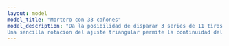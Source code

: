 ```yaml
---
layout: model
model_title: "Mortero con 33 cañones"
model_description: "Da la posibilidad de disparar 3 series de 11 tiros consecutivos, con un intervalo igual al tiempo necesario para prender una después de la otra carga de tiro. 
Una sencilla rotación del ajuste triangular permite la continuidad del tiro."
---
```


<script type="module">
       import {loader, scene, animate, camera} from "./scripts/model.js"
       import {showViewerErrorMessage} from "./scripts/error.js"

       loader.load(
              "./models/***.glb",
              function (gltf) {
                     const model = gltf.scene;
                     model.position.set(0, 0, 0);
                     model.scale.set(0.01, 0.01, 0.01);
                     camera.position.set(5, 0, 6);
                     scene.add(model);
                     animate();
              },
              undefined,
              function (e) {
                     showViewerErrorMessage();
                     console.error(e);
              }
       );              
</script>